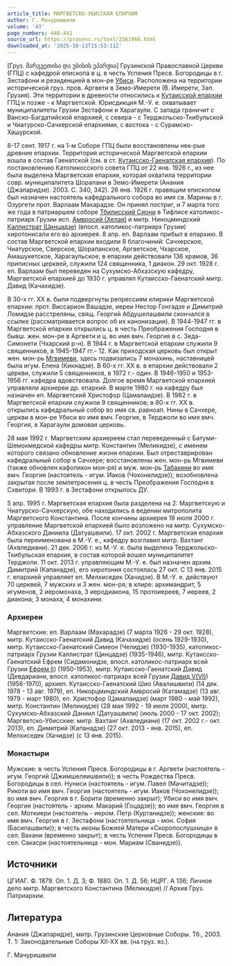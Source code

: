 ```yaml
---
article_title: МАРГВЕТСКО-УБИССКАЯ ЕПАРХИЯ
author: Г. Мачуришвили
volume: '43'
page_numbers: 440-441
source_url: https://pravenc.ru/text/2561966.html
downloaded_at: '2025-10-13T15:53:11Z'
---
```


[Груз. მარგვეთისა და უბისის ეპარჟია] Грузинской Православной Церкви (ГПЦ) с кафедрой епископа в ц. в честь Успения Пресв. Богородицы в г. Зестафони и резиденцией в мон-ре [Убиси](https://pravenc.ru/text/Убиси.html). Расположена на территории исторической груз. пров. Аргвети в Земо-Имерети (В. Имерети, Зап. Грузия). Эти территории в древности относились к [Кутаисской епархии](<https://pravenc.ru/text/Кутаисской епархии.html>) ГПЦ и позже - к Маргветской. Юрисдикция М.-У. е. охватывает муниципалитеты Грузии Зестафони и Харагаули. С запада граничит с Ванско-Багдатийской епархией, с севера - с Терджольско-Ткибульской и Чиатурско-Сачхерской епархиями, с востока - с Сурамско-Хашурской.

8-17 сент. 1917 г. на 1-м Соборе ГПЦ были восстановлены нек-рые древние епархии. Территория исторической Маргветской епархии вошла в состав Гаенатской (см. в ст. [Кутаисско-Гаенатская епархия](<https://pravenc.ru/text/Кутаисско-Гаенатская епархия.html>)). По постановлению Католикосского совета ГПЦ от 22 янв. 1926 г., из нее была выделена Маргветская епархия, которая охватила территории совр. муниципалитета Шорапани в Земо-Имерети (Анания (Джапаридзе). 2003. С. 340, 342). 26 янв. 1926 г. правящим епископом был назначен настоятель кафедрального собора во имя св. Марины в г. Озургети прот. Варлаам Махарадзе. Он принял постриг, и 7 марта того же года в патриаршем соборе [Тбилисский Сиони](<https://pravenc.ru/text/Тбилисский Сиони.html>) в Тифлисе католикос-патриарх Грузии исп. [Амвросий (Хелая)](<https://pravenc.ru/text/Амвросий (Хелая).html>) и митр. Ниноцминдский [Каллистрат (Цинцадзе)](<https://pravenc.ru/text/Каллистрат (Цинцадзе).html>) (впосл. католикос-патриарх Грузии) хиротонисали его во архиерея. 8 апр. еп. Варлаам прибыл в епархию. В состав Маргветской епархии входили 8 благочиний: Сачхерское, Чиатурское, Сверское, Шорапанское, Аргветское, Чхарское, Амашукетское, Харагаульское; в епархии действовали 136 храмов, 36 приписных церквей, служили 124 священника, 1 диакон. 29 окт. 1928 г. еп. Варлаам был переведен на Сухумско-Абхазскую кафедру, Маргветской епархией до 1930 г. управлял Кутаисско-Гаенатский митр. Давид (Качахидзе).

В 30-х гг. XX в. были подвергнуты репрессиям клирики Маргветской епархии: прот. Виссарион Вашадзе, иереи Нестор Гонгадзе и Димитрий Ломидзе расстреляны, свящ. Георгий Абдушелашвили скончался в ссылке (рассматривается вопрос об их канонизации). В 1944-1947 гг. в Маргветской епархии открылись ц. в честь Преображения Господня в бывш. жен. мон-ре в Аргвети и ц. во имя вмч. Георгия в с. Зеда-Симонети (Чхарский р-н). В 1944 г. в Маргветской епархии служили 9 священников, в 1945-1947 гг.- 12. Как приходская церковь был открыт жен. мон-рь [Мгвимеви](https://pravenc.ru/text/Мгвимеви.html), здесь подвизались 7 монахинь, наставницей была игум. Елена (Кикнадзе). В 60-х гг. XX в. в епархии действовали 2 церкви, служили 5 священников, в 1972 г.- один. В 1946-1950 и 1953-1956 гг. кафедра вдовствовала. Долгое время Маргветской епархией управляли архиереи др. епархий. В марте 1980 г. на кафедру был назначен еп. Маргветский Христофор (Цамалаидзе). В 1982 г. в Маргветской епархии служили 9 священников; в 80-х гг. XX в. открылись кафедральный собор во имя св. равноап. Нины в Сачхере, церкви в мон-ре Убиси во имя вмч. Георгия, в Терджоли во имя вмч. Георгия, в Харагаули домовая церковь.

28 мая 1992 г. Маргветским архиереем стал переведенный с Батуми-Шемокмедской кафедры митр. Константин (Меликидзе), с именем которого связано обновление жизни епархии. Был отреставрирован кафедральный собор в Сачхере; восстановлены жен. мон-рь Мгвимеви (также обновлен кафоликон мон-ря) и муж. мон-рь [Табакини](https://pravenc.ru/text/Табакини.html) во имя вмч. Георгия (настоятель - игум. Иаков (Чохонелидзе)); возобновлена закрытая после землетрясения ц. в честь Преображения Господня в Схвитори. В 1993 г. в Зестафони открылось ДУ.

5 апр. 1995 г. Маргветская епархия была разделена на 2: Маргветскую и Чиатурско-Сачхерскую, обе находились в ведении митрополита Маргветского Константина. После кончины архиерея 19 июля 2000 г. управление Маргветской епархией было возложено на митр. Сухумско-Абхазского Даниила (Датуашвили). 17 окт. 2002 г. Маргветская епархия была переименована в М.-У. е., кафедру возглавил митр. Вахтанг (Ахвледиани). 21 дек. 2006 г. из М.-У. е. была выделена Терджольско-Ткибульская епархия, в состав которой вошел муниципалитет Терджоли. 11 окт. 2013 г. управляющим М.-У. е. был назначен архим. Димитрий (Капанадзе), его хиротония состоялась 27 окт. С 13 янв. 2015 г. епархией управляет еп. Мелхиседек (Хачидзе). В М.-У. е. действуют 70 церквей, 7 мужских и 3 жен. мон-ря; в клире: архимандрит, 5 игуменов, 2 иеромонаха, 3 иеродиакона, 15 протоиереев, 7 иереев, 2 диакона; 3 монаха, 4 монахини.

### Архиереи

Маргветские: еп. Варлаам (Махарадзе) (7 марта 1926 - 29 окт. 1928), митр. Кутаисско-Гаенатский Давид (Качахидзе) (осень 1929-1930), митр. Кутаисско-Гаенатский Симеон (Челидзе) (1930-1935), католикос-патриарх Грузии Каллистрат (Цинцадзе) (1935-1946), митр. Кутаисско-Гаенатский Ефрем (Сидамонидзе, впосл. католикос-патриарх всей Грузии [Ефрем II](<https://pravenc.ru/text/Ефрем II.html>)) (1950-1953), митр. Кутаисско-Гаенатский Давид (Девдариани, впосл. католикос-патриарх всей Грузии [Давид V(VI)](<https://pravenc.ru/text/Давид V(VI).html>)) (1956-1970), архиеп. Кутаисско-Гаенатский Шио (Авалишвили) (14 дек. 1978 - 13 авг. 1979), еп. Никорцминдский Амвросий (Катамадзе) (13 авг. 1979 - март 1980), еп. Христофор (Цамалаидзе) (март 1980 - май 1992), митр. Константин (Меликидзе) (28 мая 1992 - 19 июля 2000), митр. Сухумско-Абхазский Даниил (Датуашвили) (июль 2000 - 17 окт. 2002); Маргветско-Убисские: митр. Вахтанг (Ахвледиани) (17 окт. 2002 г.- окт. 2013), еп. Димитрий (Капанадзе) (27 окт. 2013 - янв. 2015), еп. Мелхиседек (Хачидзе) (с 13 янв. 2015).

### Монастыри

Мужские: в честь Успения Пресв. Богородицы в г. Аргвети (настоятель - игум. Георгий (Джимшелеишвили)); в честь Рождества Пресв. Богородицы в сел. Нуниси (настоятель - игум. Павел (Мачитадзе)); Рикоти во имя вмч. Георгия (настоятель - игум. Иаков (Чохонелидзе)); во имя вмч. Георгия в г. Борити (временно закрыт); Убиси во имя вмч. Георгия (настоятель - архим. Макарий (Гоцадзе)); во имя вмч. Георгия в сел. Моткиери (настоятель - иером. Петр (Куртанидзе)); женские: во имя вмч. Георгия в г. Зестафони (настоятельница - мон. София (Басилашвили)); в честь иконы Божией Матери «Скоропослушница» в сел. Вахани (временно закрыт); в честь Успения Пресв. Богородицы в сел. Сакасри (настоятельница - мон. Мариам (Сванидзе)).

## Источники

ЦГИАГ. Ф. 1879. Оп. 1. Д. 3; Ф. 1880. Оп. 1. Д. 56; НЦРГ. А 136; Личное дело митр. Маргветского Константина (Меликидзе) // Архив Груз. Патриархии.

## Литература

Анания (Джапаридзе), митр. Грузинские Церковные Соборы. Тб., 2003. Т. 1: Законодательные Соборы XII-XX вв. (на груз. яз.).

Г. Мачуришвили
